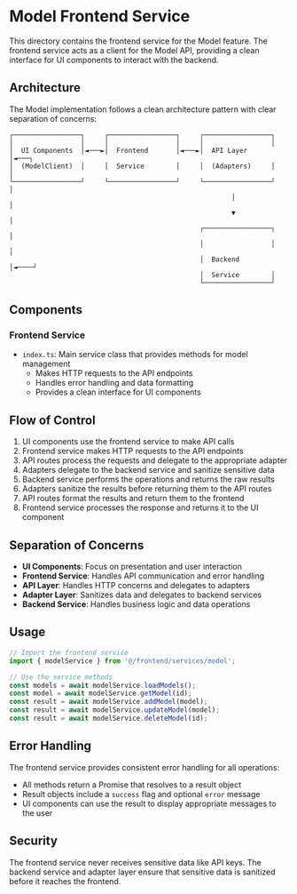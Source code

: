 # Model Frontend Service

This directory contains the frontend service for the Model feature. The frontend service acts as a client for the Model API, providing a clean interface for UI components to interact with the backend.

## Architecture

The Model implementation follows a clean architecture pattern with clear separation of concerns:

```
┌─────────────────┐     ┌─────────────────┐     ┌─────────────────┐
│                 │     │                 │     │                 │
│  UI Components  │◄───►│  Frontend       │◄───►│  API Layer      │◄───┐
│  (ModelClient)  │     │  Service        │     │  (Adapters)     │    │
└─────────────────┘     └─────────────────┘     └─────────────────┘    │
                                                        │               │
                                                        ▼               │
                                                ┌─────────────────┐     │
                                                │                 │     │
                                                │  Backend        │◄────┘
                                                │  Service        │
                                                └─────────────────┘
```

## Components

### Frontend Service

- `index.ts`: Main service class that provides methods for model management
  - Makes HTTP requests to the API endpoints
  - Handles error handling and data formatting
  - Provides a clean interface for UI components

## Flow of Control

1. UI components use the frontend service to make API calls
2. Frontend service makes HTTP requests to the API endpoints
3. API routes process the requests and delegate to the appropriate adapter
4. Adapters delegate to the backend service and sanitize sensitive data
5. Backend service performs the operations and returns the raw results
6. Adapters sanitize the results before returning them to the API routes
7. API routes format the results and return them to the frontend
8. Frontend service processes the response and returns it to the UI component

## Separation of Concerns

- **UI Components**: Focus on presentation and user interaction
- **Frontend Service**: Handles API communication and error handling
- **API Layer**: Handles HTTP concerns and delegates to adapters
- **Adapter Layer**: Sanitizes data and delegates to backend services
- **Backend Service**: Handles business logic and data operations

## Usage

```typescript
// Import the frontend service
import { modelService } from '@/frontend/services/model';

// Use the service methods
const models = await modelService.loadModels();
const model = await modelService.getModel(id);
const result = await modelService.addModel(model);
const result = await modelService.updateModel(model);
const result = await modelService.deleteModel(id);
```

## Error Handling

The frontend service provides consistent error handling for all operations:

- All methods return a Promise that resolves to a result object
- Result objects include a `success` flag and optional `error` message
- UI components can use the result to display appropriate messages to the user

## Security

The frontend service never receives sensitive data like API keys. The backend service and adapter layer ensure that sensitive data is sanitized before it reaches the frontend.
